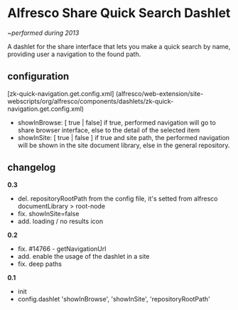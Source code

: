 # Alfresco Share Quick Search Dashlet
*~performed during 2013*

A dashlet for the share interface that lets you make a quick search by name, providing user a navigation to the found path.

## configuration

[zk-quick-navigation.get.config.xml] (alfresco/web-extension/site-webscripts/org/alfresco/components/dashlets/zk-quick-navigation.get.config.xml)

- showInBrowse: [ true | false]  if true, performed navigation will go to share browser interface, else to the detail of the selected item 
- showInSite:	[ true | false ] if true and site path, the performed navigation will be shown in the site document library, else in the general repository. 


## changelog	

**0.3**
* del. repositoryRootPath from the config file, it's setted from alfresco documentLibrary > root-node
* fix. showInSite=false
* add. loading / no results icon
	
**0.2** 
* fix. #14766 - getNavigationUrl
* add. enable the usage of the dashlet in a site
* fix. deep paths


**0.1**
* init
* config.dashlet 'showInBrowse', 'showInSite', 'repositoryRootPath'			
